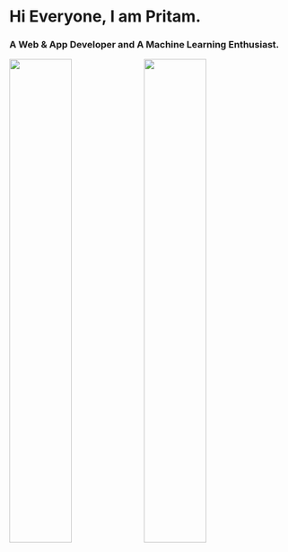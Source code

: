 # Hi Everyone, I am Pritam.
### A Web & App Developer and A Machine Learning Enthusiast.
<img align="left" width="47%" src="https://github-readme-stats.vercel.app/api?username=4ritam&count_private=true&show_icons=true&theme=dark" />
<img align="left" width="47%" src="https://github-readme-stats.vercel.app/api/top-langs/?username=4ritam&count_private=true&langs_count=6&theme=dark&size_weight=0.2&count_weight=0.3&layout=compact&hide=html" />
